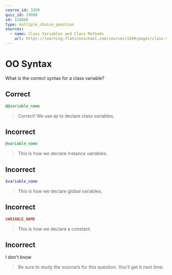 ```yaml
---
course_id: 3299
quiz_id: 19080
id: 120466
type: multiple_choice_question
sources:
  - name: Class Variables and Class Methods
    url: https://learning.flatironschool.com/courses/3299/pages/class-variables-and-class-methods
---
```


# OO Syntax

What is the correct syntax for a class variable?

## Correct

```rb
@@variable_name
```

> Correct! We use `@@` to declare class variables.

## Incorrect

```rb
@variable_name
```

> This is how we declare instance variables.

## Incorrect

```rb
$variable_name
```

> This is how we declare global variables.

## Incorrect

```rb
VARIABLE_NAME
```

> This is how we declare a constant.

## Incorrect

I don't know

> Be sure to study the source/s for this question. You'll get it next time.
